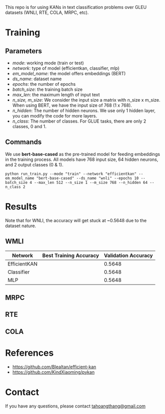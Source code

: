 This repo is for using KANs in text classification problems over GLEU datasets (WNLI, RTE, COLA, MRPC, etc).

# Training
## Parameters
* *mode*: working mode (train or test)
* *network*: type of model (efficientkan, classifier, mlp)
* *em_model_name*: the model offers embeddings (BERT)
* *ds_name*: dataset name
* *epochs*: the number of epochs
* *batch_size*: the training batch size
* *max_len*: the maximum length of input text
* *n_size, m_size*: We consider the input size a matrix with n_size x m_size. When using BERT, we have the input size of 768 (1 x 768).
* *n_hidden*: The number of hidden neurons. We use only 1 hidden layer, you can modify the code for more layers.
* *n_class*: The number of classes. For GLUE tasks, there are only 2 classes, 0 and 1.

## Commands
We use **bert-base-cased** as the pre-trained model for feeding embeddings in the training process. All models have 768  input size, 64 hidden neurons, and 2 output classes (0 & 1).

```python run_train.py --mode "train" --network "efficientkan" --em_model_name "bert-base-cased" --ds_name "wnli" --epochs 10 --batch_size 4 --max_len 512 --n_size 1 --m_size 768 --n_hidden 64 --n_class 2```

# Results
Note that for WNLI, the accuracy will get stuck at ~0.5648 due to the dataset nature.

## WMLI
| Network  | Best Training Accuracy | Validation Accuracy |
| ------------- | ------------- |  ------------- |
| EfficientKAN  |   |   0.5648 |
| Classifier  |  |   0.5648 |
| MLP  |  |   0.5648 |
## MRPC

## RTE
## COLA

# References
* https://github.com/Blealtan/efficient-kan
* https://github.com/KindXiaoming/pykan

# Contact
If you have any questions, please contact tahoangthang@gmail.com

